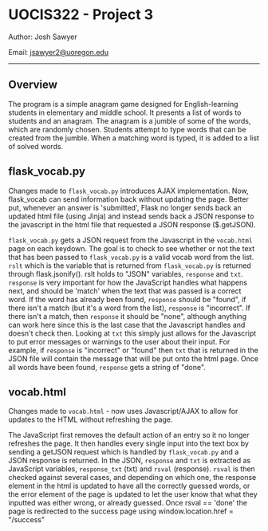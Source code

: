 # UOCIS322 - Project 3 #
Author: Josh Sawyer

Email: jsawyer2@uoregon.edu

---

## Overview

The program is a simple anagram game designed for English-learning students in elementary and middle school. It presents a list of words to students and an anagram. The anagram is a jumble of some of the words, which are randomly chosen. Students attempt to type words that can be created from the jumble. When a matching word is typed, it is added to a list of solved words.


## flask_vocab.py

Changes made to `flask_vocab.py` introduces AJAX implementation. Now, flask_vocab can send information back without updating the page. Better put, whenever an answer is 'submitted', Flask no longer sends back an updated html file (using Jinja) and instead sends back a JSON response to the javascript in the html file that requested a JSON response ($.getJSON). 

`flask_vocab.py` gets a JSON request from the Javascript in the `vocab.html` page on each keydown. The goal is to check to see whether or not the text that has been passed to `flask_vocab.py` is a valid vocab word from the list. `rslt` which is the variable that is returned from `flask_vocab.py` is returned through flask.jsonify(). rslt holds to "JSON" variables, `response` and `txt`. `response` is very important for how the JavaScript handles what happens next, and should be 'match' when the text that was passed is a correct word. If the word has already been found, `response` should be "found", if there isn't a match (but it's a word from the list), `response` is "incorrect". If there isn't a match, then `response` it should be "none", although anything can work here since this is the last case that the Javascript handles and doesn't check then. Looking at `txt` this simply just allows for the Javascript to put error messages or warnings to the user about their input. For example, if `response` is "incorrect" or "found" then `txt` that is returned in the JSON file will contain the message that will be put onto the html page. Once all words have been found, `response` gets a string of "done".


## vocab.html

Changes made to `vocab.html` - now uses Javascript/AJAX to allow for updates to the HTML without refreshing the page. 

The JavaScript first removes the default action of an entry so it no longer refreshes the page. It then handles every single input into the text box by sending a getJSON request which is handled by `flask_vocab.py` and a JSON response is returned. In the JSON, `response` and `txt` is extracted as JavaScript variables, `response_txt` (txt) and `rsval` (response). `rsval` is then checked against several cases, and depending on which one, the response element in the html is updated to have all the correctly guessed words, or the error element of the page is updated to let the user know that what they inputted was either wrong, or already guessed. Once rsval == 'done' the page is redirected to the success page using window.location.href = "/success"


